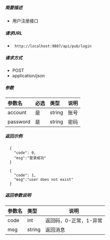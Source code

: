


##### 简要描述

- 用户注册接口

##### 请求URL
- ` http://localhost:9887/api/pub/login`

##### 请求方式
- POST
- application/json

##### 参数

|参数名|必选|类型|说明|
|:----    |:---|:----- |-----   |
|account  |是  |string |账号   |
|password |是  |string | 密码    |


##### 返回示例

``` 
  {
    "code": 0,
	"msg":"登录成功"
  }
```

``` 
  {
    "code": 1,
	"msg":"user does not exist"
  }
```

##### 返回参数说明

|参数名|类型|说明|
|:-----  |:-----|-----                           |
|code |int   |返回码，0-正常，1-异常  |
|msg |string   | 返回消息  |




